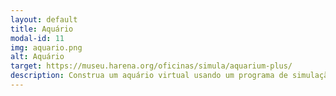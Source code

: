 ```yaml
---
layout: default
title: Aquário
modal-id: 11
img: aquario.png
alt: Aquário
target: https://museu.harena.org/oficinas/simula/aquarium-plus/
description: Construa um aquário virtual usando um programa de simulação e explore conceitos de cadeia alimentar, ecossistema e equilíbrio da vida.
---
```

